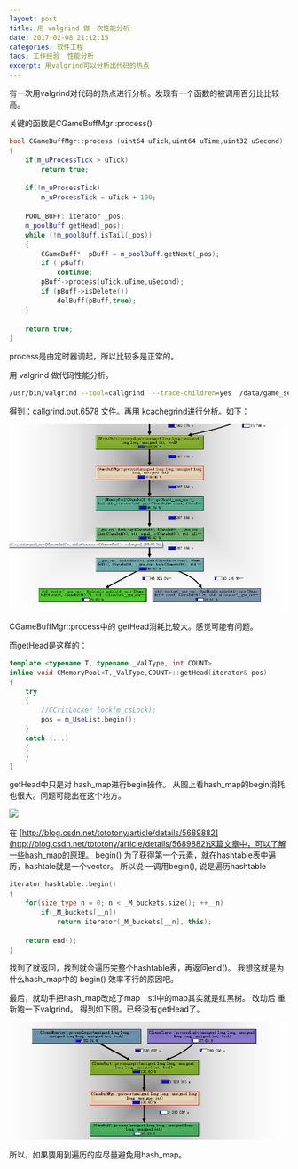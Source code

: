 ```yaml
---
layout: post
title: 用 valgrind 做一次性能分析
date: 2017-02-08 21:12:15
categories: 软件工程
tags: 工作经验  性能分析
excerpt: 用valgrind可以分析出代码的热点
---
```


有一次用valgrind对代码的热点进行分析。发现有一个函数的被调用百分比比较高。

关键的函数是CGameBuffMgr::process()

```c++
bool CGameBuffMgr::process (uint64 uTick,uint64 uTime,uint32 uSecond)
{
	if(m_uProcessTick > uTick)
		return true;

	if(!m_uProcessTick)
		m_uProcessTick = uTick + 100;

	POOL_BUFF::iterator _pos;
	m_poolBuff.getHead(_pos);
	while (!m_poolBuff.isTail(_pos))
	{
		CGameBuff*	pBuff = m_poolBuff.getNext(_pos);
		if (!pBuff)
			continue;
		pBuff->process(uTick,uTime,uSecond);
		if (pBuff->isDelete())
			delBuff(pBuff,true);
	}

	return true;
}
```
process是由定时器调起，所以比较多是正常的。

用 valgrind 做代码性能分析。

```sh
/usr/bin/valgrind --tool=callgrind  --trace-children=yes  /data/game_server/game_server
```

得到：callgrind.out.6578 文件。再用 kcachegrind进行分析。如下：

![](/assets/code-analysis/valgrind-stl-1.png) 

CGameBuffMgr::process中的 getHead消耗比较大。感觉可能有问题。

而getHead是这样的：

```c++
template <typename T, typename _ValType, int COUNT>
inline void	CMemoryPool<T,_ValType,COUNT>::getHead(iterator& pos)
{
	try
	{
		//CCritLocker lock(m_csLock);
		pos = m_UseList.begin();
	}
	catch (...)
	{
	}
}

```
getHead中只是对 hash_map进行begin操作。
从图上看hash_map的begin消耗也很大。问题可能出在这个地方。

![](/assets/code-analysis/valgrind-stl-12.png) 


在 [http://blog.csdn.net/tototony/article/details/5689882](http://blog.csdn.net/tototony/article/details/5689882)这篇文章中，可以了解一些hash_map的原理。
begin() 为了获得第一个元素，就在hashtable表中遍历，hashtale就是一个vector。
所以说 一调用begin(), 说是遍历hashtable

```c++
iterator hashtable::begin()
{
	for(size_type n = 0; n < _M_buckets.size(); ++__n)
		if(_M_buckets[__n])
			return iterator(_M_buckets[__n], this);
	
	return end();
}
```

找到了就返回，找到就会遍历完整个hashtable表，再返回end()。
我想这就是为什么hash_map中的 begin() 效率不行的原因吧。

最后，就动手把hash_map改成了map　stl中的map其实就是红黑树。
改动后 重新跑一下valgrind。 得到如下图。已经没有getHead了。

![](/assets/code-analysis/valgrind-stl-2.png) 

所以，如果要用到遍历的应尽量避免用hash_map。